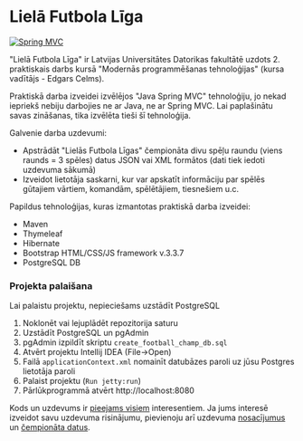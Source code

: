 # Lielā Futbola Līga

[![Spring MVC](http://www.javapointer.com/wp-content/uploads/2016/05/spring.png?fit=225%2C150)](https://spring.io)

"Lielā Futbola Līga" ir Latvijas Universitātes Datorikas fakultātē uzdots 2. praktiskais darbs kursā "Modernās programmēšanas tehnoloģijas" (kursa vadītājs - Edgars Celms).

Praktiskā darba izveidei izvēlējos "Java Spring MVC" tehnoloģiju, jo nekad iepriekš nebiju darbojies ne ar Java, ne ar Spring MVC. Lai paplašinātu savas zināšanas, tika izvēlēta tieši šī tehnoloģija.

Galvenie darba uzdevumi:
  - Apstrādāt "Lielās Futbola Līgas" čempionāta divu spēļu raundu (viens raunds = 3 spēles) datus JSON vai XML formātos (dati tiek iedoti uzdevuma sākumā)
  - Izveidot lietotāja saskarni, kur var apskatīt informāciju par spēlēs gūtajiem vārtiem, komandām, spēlētājiem, tiesnešiem u.c.

Papildus tehnoloģijas, kuras izmantotas praktiskā darba izveidei:
  - Maven
  - Thymeleaf
  - Hibernate
  - Bootstrap HTML/CSS/JS framework v.3.3.7
  - PostgreSQL DB
 
### Projekta palaišana

Lai palaistu projektu, nepieciešams uzstādīt PostgreSQL

1. Noklonēt vai lejuplādēt repozitorija saturu
2. Uzstādīt PostgreSQL un pgAdmin
3. pgAdmin izpildīt skriptu `create_football_champ_db.sql`
4. Atvērt projektu Intellij IDEA (File->Open)
5. Failā `applicationContext.xml` nomainīt datubāzes paroli uz jūsu Postgres lietotāja paroli
6. Palaist projektu (`Run jetty:run`)
7. Pārlūkprogrammā atvērt http://localhost:8080

Kods un uzdevums ir [pieejams visiem][football] interesentiem.
Ja jums interesē izveidot savu uzdevuma risinājumu, pievienoju arī uzdevuma [nosacījumus][doc] un [čempionāta datus][data].

   [football]: <https://github.com/AlekssGu/spring-mvc-football-championship>
   [doc]: <https://github.com/AlekssGu/spring-mvc-football-championship/blob/master/uzdevums.pdf>
   [data]: <https://github.com/AlekssGu/spring-mvc-football-championship/blob/master/dati.zip>